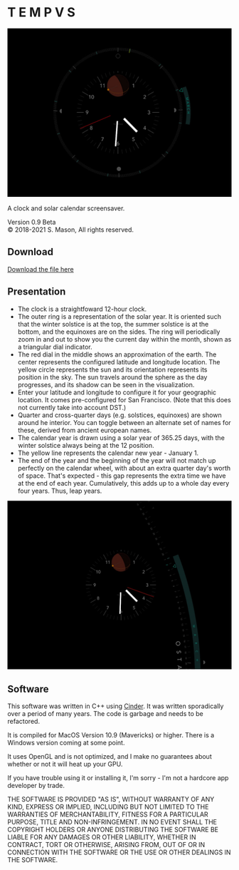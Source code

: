 # T E M P V S

<img src="img/tempus_ssA.jpeg">


A clock and solar calendar screensaver.

Version 0.9 Beta </br>
© 2018-2021 S. Mason, All rights reserved.



## Download 

<a id="raw-url" href="https://github.com/vesabios/tempus/blob/main/Release/Tempus.saver.zip?raw=true">Download the file here</a>

## Presentation 

- The clock is a straightfoward 12-hour clock.
- The outer ring is a representation of the solar year. It is oriented such that the winter solstice is at the top, the summer solstice is at the bottom, and the equinoxes are on the sides. The ring will periodically zoom in and out to show you the current day within the month, shown as a triangular dial indicator. 
- The red dial in the middle shows an approximation of the earth. The center represents the configured latitude and longitude location. The yellow circle represents the sun and its orientation represents its position in the sky. The sun travels around the sphere as the day progresses, and its shadow can be seen in the visualization.
- Enter your latitude and longitude to configure it for your geographic location. It comes pre-configured for San Francisco. (Note that this does not currently take into account DST.)
- Quarter and cross-quarter days (e.g. solstices, equinoxes) are shown around he interior. You can toggle between an alternate set of names for these, derived from ancient european names.
- The calendar year is drawn using a solar year  of 365.25 days, with the winter solstice always being at the 12 position. 
- The yellow line represents the calendar new year - January 1.
- The end of the year and the beginning of the year will not match up perfectly on the calendar wheel, with about an extra quarter day's worth of space. That's expected - this gap represents the extra time we have at the end of each year. Cumulatively, this adds up to a whole day every four years. Thus, leap years.

<img src="img/tempus_ssB.jpg">


## Software

This software was written in C++ using <a href="https://libcinder.org/">Cinder</a>. It was written sporadically over a period of many years. The code is garbage and needs to be refactored. 

It is compiled for MacOS Version 10.9 (Mavericks) or higher. There is a Windows version coming at some point.

It uses OpenGL and is not optimized, and I make no guarantees about whether or not it will heat up your GPU. 

If you have trouble using it or installing it, I'm sorry - I'm not a hardcore app developer by trade.

THE SOFTWARE IS PROVIDED "AS IS", WITHOUT WARRANTY OF ANY KIND, EXPRESS OR IMPLIED, INCLUDING BUT NOT LIMITED TO THE WARRANTIES OF MERCHANTABILITY, FITNESS FOR A PARTICULAR PURPOSE, TITLE AND NON-INFRINGEMENT. IN NO EVENT SHALL THE COPYRIGHT HOLDERS OR ANYONE DISTRIBUTING THE SOFTWARE BE LIABLE FOR ANY DAMAGES OR OTHER LIABILITY, WHETHER IN CONTRACT, TORT OR OTHERWISE, ARISING FROM, OUT OF OR IN CONNECTION WITH THE SOFTWARE OR THE USE OR OTHER DEALINGS IN THE SOFTWARE.

